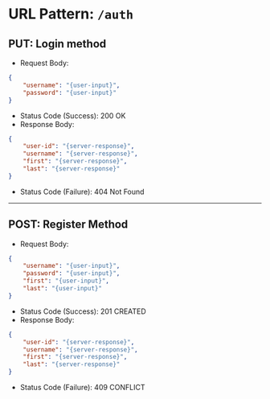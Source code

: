 # URL Pattern: `/auth`
## PUT: Login method
- Request Body:
```json
{
    "username": "{user-input}",
    "password": "{user-input}"
}
```
- Status Code (Success): 200 OK
- Response Body:
```json
{
    "user-id": "{server-response}",
    "username": "{server-response}",
    "first": "{server-response}",
    "last": "{server-response}"
}
```
- Status Code (Failure): 404 Not Found

---

## POST: Register Method
- Request Body:
```json
{
    "username": "{user-input}",
    "password": "{user-input}",
    "first": "{user-input}",
    "last": "{user-input}"
}
```
- Status Code (Success): 201 CREATED
- Response Body:
```json
{
    "user-id": "{server-response}",
    "username": "{server-response}",
    "first": "{server-response}",
    "last": "{server-response}"
}
```
- Status Code (Failure): 409 CONFLICT